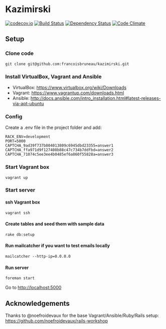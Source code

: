 # Kazimirski

[![codecov.io](https://codecov.io/github/francoisbruneau/kazimirski/coverage.svg?branch=master)](https://codecov.io/github/francoisbruneau/kazimirski?branch=master)
[![Build Status](https://travis-ci.org/francoisbruneau/kazimirski.svg?branch=master)](https://travis-ci.org/francoisbruneau/kazimirski)
[![Dependency Status](https://gemnasium.com/badges/github.com/francoisbruneau/kazimirski.svg)](https://gemnasium.com/github.com/francoisbruneau/kazimirski)
[![Code Climate](https://codeclimate.com/github/francoisbruneau/kazimirski/badges/gpa.svg)](https://codeclimate.com/github/francoisbruneau/kazimirski)

## Setup

### Clone code

    git clone git@github.com:francoisbruneau/kazimirski.git

### Install VirtualBox, Vagrant and Ansible
* VirtualBox: https://www.virtualbox.org/wiki/Downloads
* Vagrant: https://www.vagrantup.com/downloads.html
* Ansible: http://docs.ansible.com/intro_installation.html#latest-releases-via-apt-ubuntu

### Config
Create a .env file in the project folder and add:

    RACK_ENV=development
    PORT=5000
    CAPTCHA_9ad39f737b804013809c6945dbd23355=answer1
    CAPTCHA_ffa971d9f127408b88c47c734b7ddfbd=answer2
    CAPTCHA_71074c5ee3ee4b0485ef6a860f55828a=answer3

### Start Vagrant box

    vagrant up

### Start server

#### ssh Vagrant box

    vagrant ssh
    
#### Create tables and seed them with sample data

    rake db:setup

#### Run mailcatcher if you want to test emails locally

    mailcatcher --http-ip=0.0.0.0

#### Run server

    foreman start

Go to [http://localhost:5000](http://localhost:5000)

## Acknowledgements

Thanks to @noefroidevaux for the base Vagrant/Ansible/Ruby/Rails setup:
https://github.com/noefroidevaux/rails-workshop